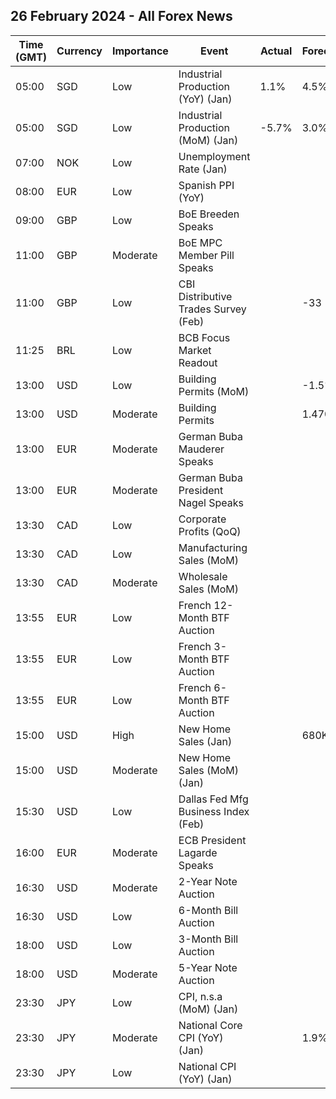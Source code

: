 ## 26 February 2024 - All Forex News

| Time (GMT) | Currency | Importance | Event | Actual | Forecast | Previous |
|------|----------|------------|-------|--------|----------|----------|
| 05:00 | SGD | Low | Industrial Production (YoY) (Jan) | 1.1% | 4.5% | -2.4% |
| 05:00 | SGD | Low | Industrial Production (MoM) (Jan) | -5.7% | 3.0% | -1.3% |
| 07:00 | NOK | Low | Unemployment Rate (Jan) |  |  | 3.5% |
| 08:00 | EUR | Low | Spanish PPI (YoY) |  |  | -6.3% |
| 09:00 | GBP | Low | BoE Breeden Speaks |  |  |  |
| 11:00 | GBP | Moderate | BoE MPC Member Pill Speaks |  |  |  |
| 11:00 | GBP | Low | CBI Distributive Trades Survey (Feb) |  | -33 | -50 |
| 11:25 | BRL | Low | BCB Focus Market Readout |  |  |  |
| 13:00 | USD | Low | Building Permits (MoM) |  | -1.5% | 1.8% |
| 13:00 | USD | Moderate | Building Permits |  | 1.470M | 1.493M |
| 13:00 | EUR | Moderate | German Buba Mauderer Speaks |  |  |  |
| 13:00 | EUR | Moderate | German Buba President Nagel Speaks |  |  |  |
| 13:30 | CAD | Low | Corporate Profits (QoQ) |  |  | 4.7% |
| 13:30 | CAD | Low | Manufacturing Sales (MoM) |  |  | -0.7% |
| 13:30 | CAD | Moderate | Wholesale Sales (MoM) |  |  | 0.3% |
| 13:55 | EUR | Low | French 12-Month BTF Auction |  |  | 3.477% |
| 13:55 | EUR | Low | French 3-Month BTF Auction |  |  | 3.838% |
| 13:55 | EUR | Low | French 6-Month BTF Auction |  |  | 3.746% |
| 15:00 | USD | High | New Home Sales (Jan) |  | 680K | 664K |
| 15:00 | USD | Moderate | New Home Sales (MoM) (Jan) |  |  | 8.0% |
| 15:30 | USD | Low | Dallas Fed Mfg Business Index (Feb) |  |  | -27.4 |
| 16:00 | EUR | Moderate | ECB President Lagarde Speaks |  |  |  |
| 16:30 | USD | Moderate | 2-Year Note Auction |  |  | 4.365% |
| 16:30 | USD | Low | 6-Month Bill Auction |  |  | 5.100% |
| 18:00 | USD | Low | 3-Month Bill Auction |  |  | 5.230% |
| 18:00 | USD | Moderate | 5-Year Note Auction |  |  | 4.055% |
| 23:30 | JPY | Low | CPI, n.s.a (MoM) (Jan) |  |  | -0.1% |
| 23:30 | JPY | Moderate | National Core CPI (YoY) (Jan) |  | 1.9% | 2.3% |
| 23:30 | JPY | Low | National CPI (YoY) (Jan) |  |  | 2.6% |
